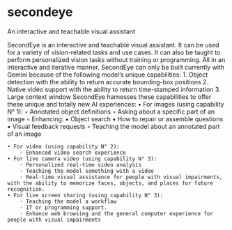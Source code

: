 # secondeye
An interactive and teachable visual assistant

SecondEye is an interactive and teachable visual assistant. It can be used for a variety of vision-related tasks and use cases. It can also be taught to perform personalized vision tasks without training or programming. All in an interactive and iterative manner.
SecondEye can only be built currently with Gemini because of the following model’s unique capabilities:
    1. Object detection with the ability to return accurate bounding-box positions
    2. Native video support with the ability to return time-stamped information
    3. Large context window
SecondEye harnesses these capabilities to offer these unique and totally new AI experiences:
    • For images (using capability N° 1):
        ◦ Annotated object definitions
        ◦ Asking about a specific part of an image
        ◦ Enhancing:
            ▪ Object search
            ▪ How to repair or assemble questions
            ▪ Visual feedback requests
        ◦ Teaching the model about an annotated part of an image

    • For video (using capability N° 2):
        ◦ Enhanced video search experience
    • For live camera video (using capability N° 3):
        ◦ Personalized real-time video analysis
        ◦ Teaching the model something with a video
        ◦ Real-time visual assistance for people with visual impairments, with the ability to memorize faces, objects, and places for future recognition.
    • For live screen sharing (using capability N° 3):
        ◦ Teaching the model a workflow
        ◦ IT or programming support.
        ◦ Enhance web browsing and the general computer experience for people with visual impairments
